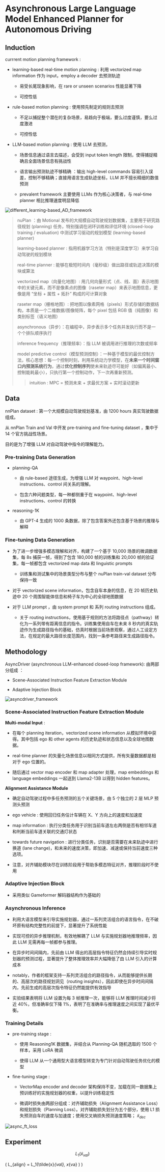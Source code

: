 # Asynchronous Large Language Model Enhanced Planner for Autonomous Driving 


## Induction

currrent motion planning framework :

- learning-based real-time motion planning : 利用 vectorized map information 作为 input，employ a decoder 去预测轨迹

   - 易受长尾现象影响，在 rare or unseen scenarios 性能显著下降
 
   - 可控性低
     
- rule-based motion planning : 使用预先制定的规则去预测

  - 不足以捕捉整个潜在的复杂场景，易趋向于极端，要么过度谨慎，要么过度激进
 
  - 可控性低

- LLM-based motion planning : 使用 LLM 去预测，

  - 场景信息通过语言去描述，会受到 input token length 限制，使得捕捉精确且全面场景信息有挑战性
 
  - 语言输出预测轨迹不够精确 ：输出 high-level commands 容易引入误差，控制不够精确；直接用语言生成轨迹坐标，LLM 并不擅长精细的数值预测
 
  - prevalent framework 主要使用 LLMs 作为核心决策者，与 real-time planner 相比推理速度明显降低
    
![different_learning-based_AD_framework](./pictures/different_learning-based_AD_framework.png)

> nuPlan ：由 Motional 发布的大规模自动驾驶规划数据集，主要用于研究路径规划 (planning) 任务，特别强调在闭环训练和评估环境 (closed-loop training / evaluation) 中测试学习驱动的规划模型 (learning-based planner)
>
> learning-based planner : 指用机器学习方法（特别是深度学习）来学习自动驾驶的规划模块
>
> real-time planner : 能够在极短时间内（毫秒级）做出路径或轨迹决策的模块或算法
> 
> vectorized map（向量化地图）: 用几何向量形式（点、线、面）表示地图中的关键元素，而不是像素点的图像（raseter map）来表示地图信息，更像是用 “坐标 + 属性 + 拓扑” 构成的可计算对象
>
> raseter map（栅格地图）: 把地图以像素网格（pixels）形式存储的数据结构，本质是一个二维数据/图像矩阵，每个 pixel 包括 RGB 值（纯图像）和类别标签（语义地图）
>
> asynchronous（异步）：在编程中，异步表示多个任务并发执行而不是一个个排队顺序执行
>
> inference frequency（推理频率）：指 LLM 被调用进行推理的次数或频率
>
> model predictive control（模型预测控制）：一种基于模型的最优控制方法，核心思想：每一个控制时刻，利用系统动力学模型，在**未来一个时间窗口内预测系统行为**，通过**优化控制序列**使未来轨迹尽可能好（如偏离最小、控制能耗最小），只执行第一个控制动作，下一次再重新预测。
>   > intuition : MPC = 预测未来 + 求最优方案 + 实时滚动更新

## Data

nnPlan dataset : 第一个大规模自动驾驶规划基准，由 1200 hours 真实驾驶数据组成。

从 nnPlan Train and Val 中开发 pre-training and fine-tuning dataset ，集中于 14 个官方挑战性场景。

目的是为了增强 LLM 对自动驾驶中指令的理解能力。

### Pre-training Data Generation

- planning-QA
  
   - 由 rule-based 途径生成，为增强 LLM 对 waypoint、high-level instructions、control 间关系的理解。

   - 包含六种问题类型，每一种都侧重于在 waypoint、high-level instructions、control 的转换

- reasoning-1K

   - 由 GPT-4 生成的 1000 条数据，除了包含答案外还包含基于场景的推理与解释

### Fine-tuning Data Generation

- 为了进一步增强多模态理解和对齐，构建了一个基于 10,000 场景的微调数据集，每 8s 捕获一帧，得到了包含 180,000 帧的训练集和 20,000 帧的验证集，每一帧都包含 vectorized map data 和 linguistic prompts

   - 训练集和测试集中的场景类型分布与整个 nuPlan train-val dataset 分布保持一致 

-  对于 vectorized scene information，包含自车本身的信息，在 20 帧历史轨迹中 20 个周围智能体信息和椅子车为中心的全球地图数据

-  对于 LLM prompt ，由 system prompt 和 系列 routing instructions 组成。

   - 关于 routing instructions，使用基于规则的方法将路径点（pathway）转化为一系列带有距离信息的指令。训练集使用自车在未来 8 秒内的真实轨迹作为生成路径指令的基础，仿真时根据当前场景观察，通过人工设定方法，在规定的最大路径长度范围内，找到一条参考路径来生成路径指令。

## Methodology

AsyncDriver (asynchronous LLM-enhanced closed-loop framework): 由两部分组成 ： 

- Scene-Associated Instruction Feature Extraction Module

- Adaptive Injection Block

![asyncdriver_framework](./pictures/asyncdriver_framework.png)

### Scene-Associated Instruction Feature Extraction Module

**Multi-modal Input** : 

- 在每个 planning iteration，vectorized scene information 从模拟环境中获得。其中包括 ego 和 other agents 的历史轨迹和状态信息以及全球地图数据。

- real-time planner 的矢量化场景信息以相同方式提供，所有矢量数据都是相对于 ego 位置的。

- 随后通过 vector map encoder 和 map adapter 处理，map embeddings 和 language embeddings 一起送到 Llama2-13B 以得到 hidden features。

**Alignment Assistance Module**

- 确定自动驾驶过程中多任务预测的五个关键场景，由 5 个独立的 2 层 MLP 预测头预测

- ego vehicle : 使用回归任务估计车辆在 X、Y 方向上的速度和加速度

- map information : 执行分类任务用于识别当前车道左右两侧是否有相邻车道和判断当前车道关联的交通灯状态

- towards future navigation : 进行分类任务，识别是否需要在未来轨迹中进行换道 (lane change)，和未来的速度决策，即加速、减速或保持当前速度三种选项。

- 注意，对齐辅助模块尽在训练阶段用于帮助多模态特征对齐，推理阶段时不使用

### Adaptive Injection Block

- 采用类似 Gameformer 解码器结构作为基础的 

### Asynchronous Inference 

- 利用大语言模型来引导实施规划器，通过一系列灵活组合的语言指令，在不破坏原有结构完整性的前提下，显著提升了系统性能

- 实现可控的异步推理机制，有效地解耦了 LLM 与实施规划器地推理频率，因此 LLM 无需再每一帧都参与推理。

- 在异步时间间隔内，先前由 LLM 得出的高层指令特征仍然会持续引导实时规划器的预测过程，显著提升了整体推理效率并大幅降低了由 LLM 引入的计算成本

- notably，作者的框架支持一系列灵活组合的路径指令，从而能够提供长期的、高层次的路径规划洞见（routing insights），因此即使在异步时间间隔内，先前生成的高层次指令特征仍然能提供有效指导

- 实验结果表明将 LLM 设置为每 3 帧推理一次，能够将 LLM 推理时间减少将近 40%，但准确率仅下降 1%，表明了在准确率与推理速度之间实现了最优平衡。


### Training Details

- pre-training stage :

   - 使用 Reasoning1K 数据集，并结合从 Planning-QA 随机选取的 1500 个样本，采用 LoRA 微调
 
   - 使得 LLM 从一个通用型大语言模型转变为专门针对自动驾驶任务优化的模型

- fine-tuning stage : 

   - VectorMap encoder and decoder 架构保持不变，加载在同一数据集上预训练好的实施规划器的权重，以提升训练稳定性
 
   - 微调时损失由两部分组成：对齐辅助损失（Alignment Assistance Loss）和规划损失（Planning Loss）。对齐辅助损失划分为五个部分，使用 L1 损失预测自车的速度与加速度；使用交叉熵损失预测速度策略； $\tilde{x}_{dec}$
 
![async_ft_loss](async_ft_loss.png) 


## Experiment

$$L_1(\tilde{x}_{val})$$

\( L_{align} = L_1(\tilde{x}_{val}, x_{va} ) \)



